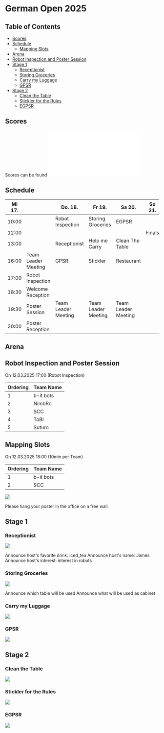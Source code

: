# German Open 2025

## Table of Contents

- [Scores](#scores)
- [Schedule](#schedule)
    + [Mapping Slots](#mapping-slots)
- [Arena](#arenas)
- [Robot Inspection and Poster Session](#robot-inspection-and-poster-session)
- [Stage 1](#stage-1)
    + [Receptionist](#receptionist)
    + [Storing Groceries](#storing-groceries)
    + [Carry my Luggage](#carry-my-luggage)
    + [GPSR](#gpsr)
- [Stage 2](#stage-2)
    + [Clean the Table](#clean-the-table)
    + [Stickler for the Rules](#stickler-for-the-rules)
    + [EGPSR](#egpsr)

## Scores

Scores can be found ![scores.md](scores.md)

## Schedule

| Mi 17. |                     | Do. 18.             | Fr 19.              | Sa 20.              | So 21. |
|--------|---------------------|---------------------|---------------------|---------------------|--------|
| 10:00  |                     | Robot Inspection    | Storing Groceries   | EGPSR               |        |
| 12:00  |                     |                     |                     |                     | Finals |
| 13:00  |                     | Receptionist        | Help me Carry       | Clean The Table     |        |
| 16:00  | Team Leader Meeting | GPSR                | Stickler            | Restaurant          |        |
| 17:00  | Robot Inspection    |                     |                     |                     |        |
| 18:30  | Welcome Reception   |                     |                     |                     |        |
| 19:30  | Poster Session      | Team Leader Meeting | Team Leader Meeting | Team Leader Meeting |        |
| 20:00  | Poster Reception    |                     |                     |                     |        |

## Arena

## Robot Inspection and Poster Session
On 12.03.2025 17:00 (Robot Inspection)

| Ordering  | Team Name |
| ----- | --------- |
| 1 | b-it bots |
| 2 | NimbRo    |
| 3 | SCC       |
| 4 | ToBI      |
| 5 | Suturo    |

## Mapping Slots
On 12.03.2025 18:00 (10min per Team)

| Ordering  | Team Name |
| ----- | --------- |
| 1 | b-it bots |
| 2 | SCC       |

![](maps/map_robot_inspection.png)

Please hang your poster in the office on a free wall.

## Stage 1

### Receptionist
![](maps/stage_one/map_receptionist.png)

Announce host's favorite drink: iced_tea
Announce host's name: James
Announce host's interest: interest in robots

### Storing Groceries
![](maps/stage_one/map_storing_groceries.png)

Announce which table will be used
Announce what will be used as cabinet

### Carry my Luggage
![](maps/stage_one/map_carry_my_luggage.png)

### GPSR
![](maps/stage_one/map_gpsr.png)

## Stage 2

### Clean the Table
![](maps/stage_two/map_clean_the_table.png)

### Stickler for the Rules
![](maps/stage_two/map_stickler_for_the_rules.png)

### EGPSR
![](maps/stage_two/map_egpsr.png)


